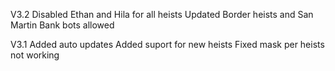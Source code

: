 V3.2
Disabled Ethan and Hila for all heists
Updated Border heists and San Martin Bank bots allowed

V3.1
Added auto updates
Added suport for new heists
Fixed mask per heists not working